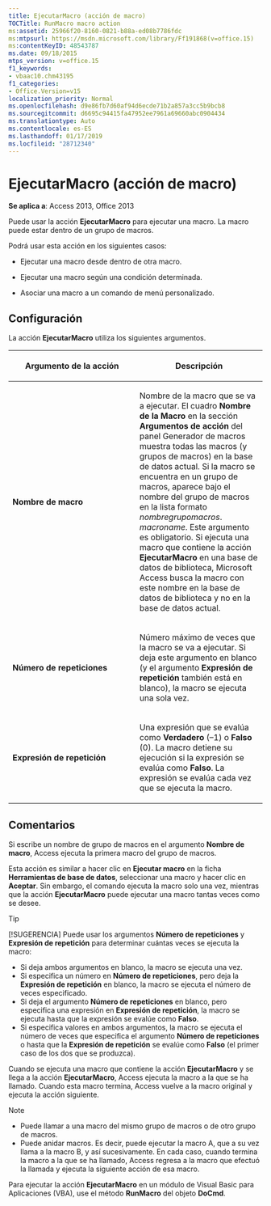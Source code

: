 ```yaml
---
title: EjecutarMacro (acción de macro)
TOCTitle: RunMacro macro action
ms:assetid: 25966f20-8160-0821-b88a-ed08b7786fdc
ms:mtpsurl: https://msdn.microsoft.com/library/Ff191868(v=office.15)
ms:contentKeyID: 48543787
ms.date: 09/18/2015
mtps_version: v=office.15
f1_keywords:
- vbaac10.chm43195
f1_categories:
- Office.Version=v15
localization_priority: Normal
ms.openlocfilehash: d9e86fb7d60af94d6ecde71b2a857a3cc5b9bcb8
ms.sourcegitcommit: d6695c94415fa47952ee7961a69660abc0904434
ms.translationtype: Auto
ms.contentlocale: es-ES
ms.lasthandoff: 01/17/2019
ms.locfileid: "28712340"
---
```

# <a name="runmacro-macro-action"></a>EjecutarMacro (acción de macro)

**Se aplica a**: Access 2013, Office 2013

Puede usar la acción **EjecutarMacro** para ejecutar una macro. La macro puede estar dentro de un grupo de macros.

Podrá usar esta acción en los siguientes casos:

- Ejecutar una macro desde dentro de otra macro.

- Ejecutar una macro según una condición determinada.

- Asociar una macro a un comando de menú personalizado.

## <a name="setting"></a>Configuración

La acción **EjecutarMacro** utiliza los siguientes argumentos.

<table>
<colgroup>
<col style="width: 50%" />
<col style="width: 50%" />
</colgroup>
<thead>
<tr class="header">
<th><p>Argumento de la acción</p></th>
<th><p>Descripción</p></th>
</tr>
</thead>
<tbody>
<tr class="odd">
<td><p><strong>Nombre de macro</strong></p></td>
<td><p>Nombre de la macro que se va a ejecutar. El cuadro <strong>Nombre de la Macro</strong> en la sección <strong>Argumentos de acción</strong> del panel Generador de macros muestra todas las macros (y grupos de macros) en la base de datos actual. Si la macro se encuentra en un grupo de macros, aparece bajo el nombre del grupo de macros en la lista formato <em>nombregrupomacros</em>. <em>macroname</em>. Este argumento es obligatorio. Si ejecuta una macro que contiene la acción <strong>EjecutarMacro</strong> en una base de datos de biblioteca, Microsoft Access busca la macro con este nombre en la base de datos de biblioteca y no en la base de datos actual.</p></td>
</tr>
<tr class="even">
<td><p><strong>Número de repeticiones</strong></p></td>
<td><p>Número máximo de veces que la macro se va a ejecutar. Si deja este argumento en blanco (y el argumento <strong>Expresión de repetición</strong> también está en blanco), la macro se ejecuta una sola vez.</p></td>
</tr>
<tr class="odd">
<td><p><strong>Expresión de repetición</strong></p></td>
<td><p>Una expresión que se evalúa como <strong>Verdadero</strong> (–1) o <strong>Falso</strong> (0). La macro detiene su ejecución si la expresión se evalúa como <strong>Falso</strong>. La expresión se evalúa cada vez que se ejecuta la macro.</p></td>
</tr>
</tbody>
</table>

## <a name="remarks"></a>Comentarios

Si escribe un nombre de grupo de macros en el argumento **Nombre de macro**, Access ejecuta la primera macro del grupo de macros.

Esta acción es similar a hacer clic en **Ejecutar macro** en la ficha **Herramientas de base de datos**, seleccionar una macro y hacer clic en **Aceptar**. Sin embargo, el comando ejecuta la macro solo una vez, mientras que la acción **EjecutarMacro** puede ejecutar una macro tantas veces como se desee.

> [!TIP]
> [!SUGERENCIA] Puede usar los argumentos **Número de repeticiones** y **Expresión de repetición** para determinar cuántas veces se ejecuta la macro:
> - Si deja ambos argumentos en blanco, la macro se ejecuta una vez.
> - Si especifica un número en **Número de repeticiones**, pero deja la **Expresión de repetición** en blanco, la macro se ejecuta el número de veces especificado.
> - Si deja el argumento **Número de repeticiones** en blanco, pero especifica una expresión en **Expresión de repetición**, la macro se ejecuta hasta que la expresión se evalúe como **Falso**.
> - Si especifica valores en ambos argumentos, la macro se ejecuta el número de veces que especifica el argumento **Número de repeticiones** o hasta que la **Expresión de repetición** se evalúe como **Falso** (el primer caso de los dos que se produzca).

Cuando se ejecuta una macro que contiene la acción **EjecutarMacro** y se llega a la acción **EjecutarMacro**, Access ejecuta la macro a la que se ha llamado. Cuando esta macro termina, Access vuelve a la macro original y ejecuta la acción siguiente.

> [!NOTE]
> - Puede llamar a una macro del mismo grupo de macros o de otro grupo de macros.
> - Puede anidar macros. Es decir, puede ejecutar la macro A, que a su vez llama a la macro B, y así sucesivamente. En cada caso, cuando termina la macro a la que se ha llamado, Access regresa a la macro que efectuó la llamada y ejecuta la siguiente acción de esa macro.

Para ejecutar la acción **EjecutarMacro** en un módulo de Visual Basic para Aplicaciones (VBA), use el método **RunMacro** del objeto **DoCmd**.

